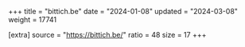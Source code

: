 +++
title = "bittich.be"
date = "2024-01-08"
updated = "2024-03-08"
weight = 17741

[extra]
source = "https://bittich.be/"
ratio = 48
size = 17
+++
